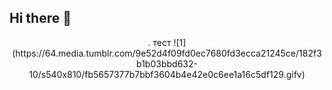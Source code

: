 ## Hi there 👋
<p align="center">. тест 
![1](https://64.media.tumblr.com/9e52d4f09fd0ec7680fd3ecca21245ce/182f3b1b03bbd632-10/s540x810/fb5657377b7bbf3604b4e42e0c6ee1a16c5df129.gifv)


